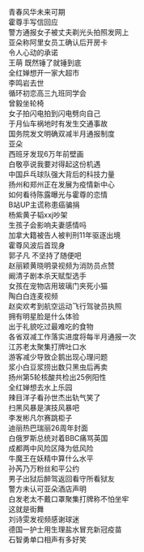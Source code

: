青春风华未来可期  
霍尊手写信回应  
警方通报女子被丈夫剃光头拍照发网上  
亚朵称阿里女员工确认后开房卡  
令人心动的承诺  
王萌 既然锤了就锤到底  
全红婵想开一家大超市  
李鸣岩去世  
循环初恋高三九班同学会  
曾毅坐轮椅  
女子拍闪电拍到闪电劈向自己  
于月仙车祸地时有发生交通事故  
国务院发文明确双减半月通报制度  
亚朵  
西班牙发现6万年前壁画  
白敬亭说我要对得起这份机遇  
中国乒乓球队强大背后的科技力量  
扬州和郑州正在发展为疫情新中心  
如何看待陈露曝光与霍尊的恋情  
B站UP主谎称患癌骗捐  
杨紫黄子韬xxj吵架  
生孩子会影响夫妻感情吗  
加拿大籍被告人被判刑11年驱逐出境  
霍尊风波后首现身  
郭子凡 不坚持了随便吧  
赵丽颖黄晓明录视频为消防员点赞  
阚清子剧本杀天赋型选手  
女孩在宠物店用玻璃门夹死小猫  
陶白白连麦视频  
赵奕欢考到航空运动飞行驾驶员执照  
拥有明星脸是什么体验  
出于礼貌吃过最难吃的食物  
各省双减工作落实进度将每半月通报一次  
江苏老太聚集打牌吐口水  
游客减少导致企鹅出现心理问题  
浆小白豆浆捞出数只黑虫后再卖  
扬州第5轮核酸共检出25例阳性  
全红婵想去水上乐园  
辣目洋子看孙世杰出轨气笑了  
扫黑风暴是演技风暴吧  
李发彬凡尔赛跳柜子  
迪丽热巴瑞丽26周年封面  
白俄罗斯总统对着BBC痛骂英国  
成都两中风险区降为低风险  
牛魔王在妖精中算什么水平  
孙芮乃万粉丝和平公约  
男子出狱后醉驾返回看守所看狱友  
警方未认可亚朵酒店声明  
白发老太不戴口罩聚集打牌称不怕坐牢  
这就是街舞  
刘诗雯发视频感谢球迷  
德国一护士用生理盐水冒充新冠疫苗  
石智勇单口相声有多好笑  
